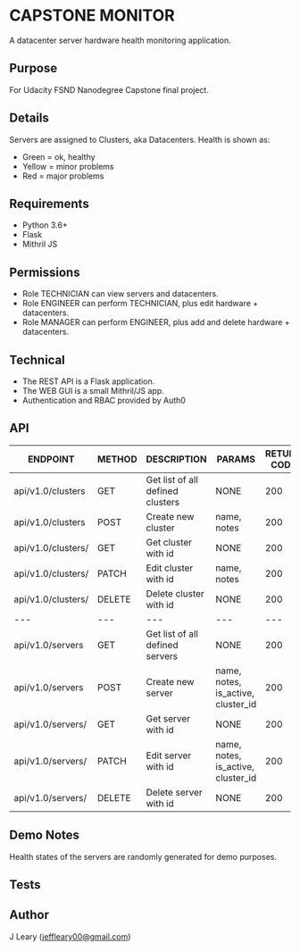 # CAPSTONE MONITOR
A datacenter server hardware health monitoring application.

## Purpose
For Udacity FSND Nanodegree Capstone final project.

## Details
Servers are assigned to Clusters, aka Datacenters.
Health is shown as:
 - Green = ok, healthy
 - Yellow = minor problems
 - Red = major problems

## Requirements
 - Python 3.6+
 - Flask
 - Mithril JS

## Permissions
- Role TECHNICIAN can view servers and datacenters.
- Role ENGINEER can perform TECHNICIAN, plus edit hardware + datacenters.
- Role MANAGER can perform ENGINEER, plus add and delete hardware + datacenters.

## Technical
- The REST API is a Flask application.
- The WEB GUI is a small Mithril/JS app.
- Authentication and RBAC provided by Auth0

## API
| ENDPOINT                | METHOD  | DESCRIPTION | PARAMS | RETURN CODE |
| ---                     | ---     | --- | --- | --- |
| api/v1.0/clusters       | GET     | Get list of all defined clusters | NONE | 200 |
| api/v1.0/clusters       | POST    | Create new cluster | name, notes | 200 |
| api/v1.0/clusters/<id>  | GET     | Get cluster with id | NONE | 200 |
| api/v1.0/clusters/<id>  | PATCH   | Edit cluster with id | name, notes | 200 |
| api/v1.0/clusters/<id>  | DELETE  | Delete cluster with id | NONE | 200 |
| ---                     | ---     | --- | --- | --- |
| api/v1.0/servers        | GET     | Get list of all defined servers | NONE | 200 |
| api/v1.0/servers        | POST    | Create new server | name, notes, is_active, cluster_id | 200 |
| api/v1.0/servers/<id>   | GET     | Get server with id | NONE | 200 |
| api/v1.0/servers/<id>   | PATCH   | Edit server with id | name, notes, is_active, cluster_id | 200 |
| api/v1.0/servers/<id>   | DELETE  | Delete server with id | NONE | 200 |

## Demo Notes
Health states of the servers are randomly generated for demo purposes.

## Tests

## Author
J Leary (jeffleary00@gmail.com)
